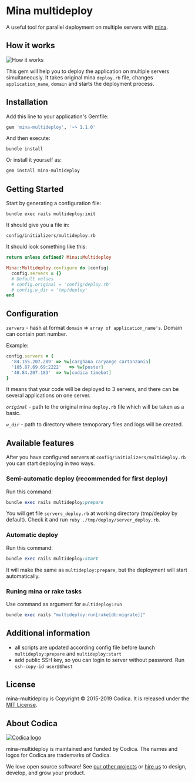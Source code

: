 # Mina multideploy

A useful tool for parallel deployment on multiple servers with [mina](https://github.com/mina-deploy/mina).

## How it works
![How it works](https://raw.githubusercontent.com/codica2/mina-multideploy/master/docs/images/how-it-works.gif)

This gem will help you to deploy the application on multiple servers simultaneously. It takes original mina `deploy.rb` file, changes `application_name`, `domain` and starts the deployment process.

## Installation
Add this line to your application's Gemfile:

```ruby
gem 'mina-multideploy', '~> 1.1.0'
```

And then execute:
```
bundle install
```

Or install it yourself as:
```bash
gem install mina-multideploy
```

## Getting Started
Start by generating a configuration file:
```
bundle exec rails multideploy:init
```
It should give you a file in:
```
config/initializers/multideploy.rb
```
It should look something like this:
```ruby
return unless defined? Mina::Multideploy

Mina::Multideploy.configure do |config|
  config.servers = {}
  # Default velues
  # config.original = 'config/deploy.rb'
  # config.w_dir = 'tmp/deploy'
end
```

## Configuration

*`servers`* - hash at format `domain` => `array of application_name's`. Domain can contain port number.

Example:
```ruby
config.servers = {
  '84.155.207.209' => %w[carghana caryange cartanzania]
  '105.87.69.69:2222'   => %w[poster]
  '48.84.207.183'  => %w[codica timebot]
}
```
It means that your code will be deployed to 3 servers, and there can be several applications on one server.

*`original`* - path to the original mina `deploy.rb` file which will be taken as a basic.

*`w_dir`* - path to directory where temoporary files and logs will be created.

## Available features
After you have configured servers at `config/initializers/multideploy.rb` you can start deploying in two ways.

### Semi-automatic deploy (recommended for first deploy)
Run this command:
```ruby
bundle exec rails multideploy:prepare
```
You will get file `servers_deploy.rb` at working directory (tmp/deploy by default). Check it and run `ruby ./tmp/deploy/server_deploy.rb`.

### Automatic deploy
Run this command:
```ruby
bundle exec rails multideploy:start
```
It will make the same as `multideploy:prepare`, but the deployment will start automatically.

### Runing mina or rake tasks
 Use command as argument for `multideploy:run`

```ruby
bundle exec rails "multideploy:run[rake[db:migrate]]"
```


## Additional information
* all scripts are updated according config file before launch `multideploy:prepare` and `multideploy:start`
* add public SSH key, so you can login to server without password. Run `ssh-copy-id user@$host`

## License
mina-multideploy is Copyright © 2015-2019 Codica. It is released under the [MIT License](https://opensource.org/licenses/MIT).

## About Codica

[![Codica logo](https://www.codica.com/assets/images/logo/logo.svg)](https://www.codica.com)

mina-multideploy is maintained and funded by Codica. The names and logos for Codica are trademarks of Codica.

We love open source software! See [our other projects](https://github.com/codica2) or [hire us](https://www.codica.com/) to design, develop, and grow your product.
